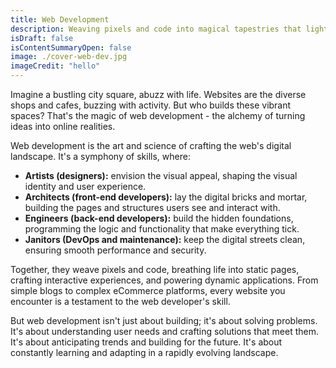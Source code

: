 ```yaml
---
title: Web Development
description: Weaving pixels and code into magical tapestries that light up the world, one website at a time.
isDraft: false
isContentSummaryOpen: false
image: ./cover-web-dev.jpg
imageCredit: "hello"
---
```


Imagine a bustling city square, abuzz with life. Websites are the diverse shops and cafes, buzzing with activity. But who builds these vibrant spaces? That's the magic of web development - the alchemy of turning ideas into online realities.

Web development is the art and science of crafting the web's digital landscape. It's a symphony of skills, where:

- **Artists (designers):** envision the visual appeal, shaping the visual identity and user experience.
- **Architects (front-end developers):** lay the digital bricks and mortar, building the pages and structures users see and interact with.
- **Engineers (back-end developers):** build the hidden foundations, programming the logic and functionality that make everything tick.
- **Janitors (DevOps and maintenance):** keep the digital streets clean, ensuring smooth performance and security.

Together, they weave pixels and code, breathing life into static pages, crafting interactive experiences, and powering dynamic applications. From simple blogs to complex eCommerce platforms, every website you encounter is a testament to the web developer's skill.

But web development isn't just about building; it's about solving problems. It's about understanding user needs and crafting solutions that meet them. It's about anticipating trends and building for the future. It's about constantly learning and adapting in a rapidly evolving landscape.
